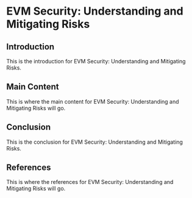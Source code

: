 # EVM Security: Understanding and Mitigating Risks

## Introduction

This is the introduction for EVM Security: Understanding and Mitigating Risks.

## Main Content

This is where the main content for EVM Security: Understanding and Mitigating Risks will go.

## Conclusion

This is the conclusion for EVM Security: Understanding and Mitigating Risks.

## References

This is where the references for EVM Security: Understanding and Mitigating Risks will go.
